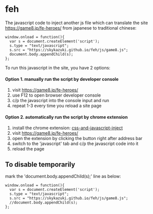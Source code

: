 # feh
The javascript code to inject another js file which can translate the site https://game8.jp/fe-heroes/ from japanese to traditional chinese:

```
window.onload = function(){
  var s = document.createElement('script');
  s.type = "text/javascript";
  s.src = "https://skykazuki.github.io/feh/js/game8.js";
  document.body.appendChild(s);
};
```

To run this javascript in the site, you have 2 options:
#### Option 1.  manually run the script by developer console
1.  visit <https://game8.jp/fe-heroes/>
2.  use F12 to open browser developer console  
3.  c/p the javascript into the console input and run  
4.  repeat 1-3 every time you reload a site page  

#### Option 2.  automatically run the script by chrome extension
1.  install the chrome extension: [css-and-javascript-inject](https://chrome.google.com/webstore/detail/css-and-javascript-inject/ckddknfdmcemedlmmebildepcmneakaa?hl=zh-TW) 
2.  visit <https://game8.jp/fe-heroes/>
3.  open the extension by clicking the button right after address bar  
4.  switch to the 'javascript' tab and c/p the javascript code into it  
5.  reload the page  

## To disable temporarily
mark the 'document.body.appendChild(s);' line as below:
```
window.onload = function(){
  var s = document.createElement('script');
  s.type = "text/javascript";
  s.src = "https://skykazuki.github.io/feh/js/game8.js";
  //document.body.appendChild(s);
};
```
